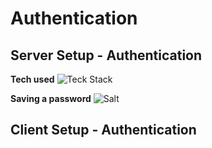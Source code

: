 # Authentication

## Server Setup - Authentication

**Tech used**
![Teck Stack](https://cdn.discordapp.com/attachments/562738302046830592/565935016845246484/Screen_Shot_2019-04-11_at_12.22.59_PM.png)

**Saving a password**
![Salt](https://cdn.discordapp.com/attachments/562738302046830592/566081252130816012/Screen_Shot_2019-04-11_at_10.04.19_PM.png) 



## Client Setup - Authentication
